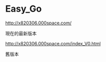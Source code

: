 ﻿Easy_Go
=======

http://x820306.000space.com/

現在的最新版本

http://x820306.000space.com/index_V0.html

舊版本